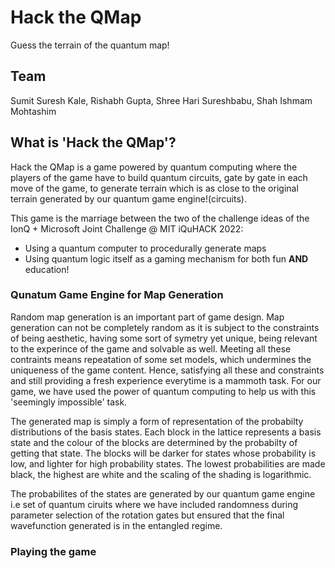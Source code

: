 # Hack the QMap

Guess the terrain of the quantum map!

## Team

Sumit Suresh Kale, Rishabh Gupta, Shree Hari Sureshbabu, Shah Ishmam Mohtashim

## What is 'Hack the QMap'? 
Hack the QMap is a game powered by quantum computing where the players of the game have to build quantum circuits, gate by gate in each move of the game, to generate terrain which is as close to the original terrain generated by our quantum game engine!(circuits).

This game is the marriage between the two of the challenge ideas of the IonQ + Microsoft Joint Challenge @ MIT iQuHACK 2022:
* Using a quantum computer to procedurally generate maps
* Using quantum logic itself as a gaming mechanism for both fun **AND** education!


### Qunatum Game Engine for Map Generation
Random map generation is an important part of game design. Map generation can not be completely random as it is subject to the constraints of being aesthetic, having some sort of symetry yet unique, being relevant to the experince of the game and solvable as well. Meeting all these contraints means repeatation of some set models, which undermines the uniqueness of the game content. Hence, satisfying all these and constraints and still providing a fresh experience everytime is a mammoth task. For our game, we have used the power of quantum computing to help us with this 'seemingly impossible' task.

The generated map is simply a form of representation of the probabilty distributions of the basis states. Each block in the lattice represents a basis state and the colour of the blocks are determined by the probabilty of getting that state. The blocks will be darker for states whose probability is low, and lighter for high probability states. The lowest probabilities are made black, the highest are white and the scaling of the shading is logarithmic.

The probabilites of the states are generated by our quantum game engine i.e set of quantum ciruits where we have included randomness during parameter selection of the rotation gates but ensured that the final wavefunction generated is in the entangled regime. 


### Playing the game




